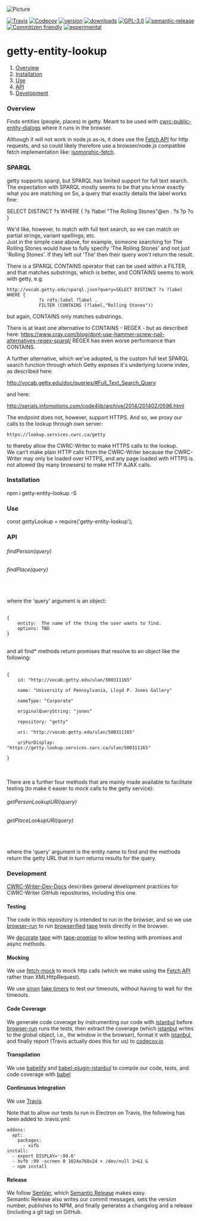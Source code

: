 ![Picture](http://cwrc.ca/logos/CWRC_logos_2016_versions/CWRCLogo-Horz-FullColour.png)

[![Travis](https://img.shields.io/travis/cwrc/getty-entity-lookup.svg)](https://travis-ci.org/cwrc/getty-entity-lookup)
[![Codecov](https://img.shields.io/codecov/c/github/cwrc/getty-entity-lookup.svg)](https://codecov.io/gh/cwrc/getty-entity-lookup)
[![version](https://img.shields.io/npm/v/getty-entity-lookup.svg)](http://npm.im/getty-entity-lookup)
[![downloads](https://img.shields.io/npm/dm/getty-entity-lookup.svg)](http://npm-stat.com/charts.html?package=getty-entity-lookup&from=2015-08-01)
[![GPL-3.0](https://img.shields.io/npm/l/getty-entity-lookup.svg)](http://opensource.org/licenses/GPL-3.0)
[![semantic-release](https://img.shields.io/badge/%20%20%F0%9F%93%A6%F0%9F%9A%80-semantic--release-e10079.svg)](https://github.com/semantic-release/semantic-release)
[![Commitizen friendly](https://img.shields.io/badge/commitizen-friendly-brightgreen.svg)](http://commitizen.github.io/cz-cli/)
[![experimental](http://badges.github.io/stability-badges/dist/experimental.svg)](http://github.com/badges/stability-badges)

# getty-entity-lookup

1. [Overview](#overview)
1. [Installation](#installation)
1. [Use](#use)
1. [API](#api)
1. [Development](#development)

### Overview

Finds entities (people, places) in getty.  Meant to be used with [cwrc-public-entity-dialogs](https://github.com/cwrc-public-entity-dialogs) where it runs in the browser.

Although it will not work in node.js as-is, it does use the [Fetch API](https://developer.mozilla.org/en-US/docs/Web/API/Fetch_API) for http requests, and so could likely therefore use a browser/node.js compatible fetch implementation like: [isomorphic-fetch](https://www.npmjs.com/package/isomorphic-fetch).

### SPARQL

getty supports sparql, but SPARQL has limited support for full text search.  The expectation with SPARQL mostly seems to be that you know exactly what you are matching on
So, a query that exactly details the label works fine:

SELECT DISTINCT ?s WHERE {
  ?s ?label "The Rolling Stones"@en .
  ?s ?p ?o
}

We'd like, however, to match with full text search, so we can match on partial strings, variant spellings, etc.  
Just in the simple case above, for example, someone searching for The Rolling Stones would have to fully specify 'The Rolling Stones' and not just 'Rolling Stones'.  If they left out 'The' then their query won't return the result.

There is a SPARQL CONTAINS operator that can be used within a FILTER, and that matches substrings, which is better, and
CONTAINS seems to work with getty, e.g.


```
http://vocab.getty.edu/sparql.json?query=SELECT DISTINCT ?s ?label WHERE {
            ?s rdfs:label ?label . 
            FILTER (CONTAINS (?label,"Rolling Stones")) 
```

but again, CONTAINS only matches substrings.

There is at least one alternative to CONTAINS - REGEX - but as described 
here: https://www.cray.com/blog/dont-use-hammer-screw-nail-alternatives-regex-sparql/ REGEX has even worse performance than CONTAINS.  

A further alternative, which we've adopted, is the 
custom full text SPARQL search function through which Getty exposes it's underlying lucene index, as described here:

http://vocab.getty.edu/doc/queries/#Full_Text_Search_Query

and here:

http://serials.infomotions.com/code4lib/archive/2014/201402/0596.html

The endpoint does not, however, support HTTPS.  And so, we proxy our calls to the lookup through own server: 
 
```https://lookup.services.cwrc.ca/getty```
 
to thereby allow the CWRC-Writer to make HTTPS calls to the lookup.  
We can’t make plain HTTP calls from the CWRC-Writer because the CWRC-Writer may only be 
loaded over HTTPS, and any page loaded with HTTPS is not allowed (by many browsers) to make HTTP AJAX calls.


### Installation

npm i getty-entity-lookup -S

### Use

const gettyLookup = require('getty-entity-lookup');

### API

###### findPerson(query)

###### findPlace(query)


<br><br>
where the 'query' argument is an object:  
<br>  

```
{
    entity:  The name of the thing the user wants to find.
    options: TBD 
}
```

<br>
and all find* methods return promises that resolve to an object like the following:
<br><br>  

```
{
    id: "http://vocab.getty.edu/ulan/500311165"
    
    name: "University of Pennsylvania, Lloyd P. Jones Gallery"
    
    nameType: "Corporate"
    
    originalQueryString: "jones"
    
    repository: "getty"
    
    uri: "http://vocab.getty.edu/ulan/500311165"
    
    uriForDisplay: "https://getty.lookup.services.cwrc.ca/ulan/500311165"
    
}
```
<br><br>
There are a further four methods that are mainly made available to facilitate testing (to make it easier to mock calls to the getty service):

###### getPersonLookupURI(query)

###### getPlaceLookupURI(query)


<br><br>
where the 'query' argument is the entity name to find and the methods return the getty URL that in turn returns results for the query.

### Development

[CWRC-Writer-Dev-Docs](https://github.com/jchartrand/CWRC-Writer-Dev-Docs) describes general development practices for CWRC-Writer GitHub repositories, including this one.

#### Testing

The code in this repository is intended to run in the browser, and so we use [browser-run](https://github.com/juliangruber/browser-run) to run [browserified](http://browserify.org) [tape](https://github.com/substack/tape) tests directly in the browser. 

We [decorate](https://en.wikipedia.org/wiki/Decorator_pattern) [tape](https://github.com/substack/tape) with [tape-promise](https://github.com/jprichardson/tape-promise) to allow testing with promises and async methods.  

#### Mocking

We use [fetch-mock](https://github.com/wheresrhys/fetch-mock) to mock http calls (which we make using the [Fetch API](https://developer.mozilla.org/en-US/docs/Web/API/Fetch_API) rather than XMLHttpRequest). 

We use [sinon](http://sinonjs.org) [fake timers](http://sinonjs.org/releases/v4.0.1/fake-timers/) to test our timeouts, without having to wait for the timeouts.

#### Code Coverage  

We generate code coverage by instrumenting our code with [istanbul](https://github.com/gotwarlost/istanbul) before [browser-run](https://github.com/juliangruber/browser-run) runs the tests, 
then extract the coverage (which [istanbul](https://github.com/gotwarlost/istanbul) writes to the global object, i.e., the window in the browser), format it with [istanbul](https://github.com/gotwarlost/istanbul), and finally report (Travis actually does this for us) to [codecov.io](codecov.io)

#### Transpilation

We use [babelify](https://github.com/babel/babelify) and [babel-plugin-istanbul](https://github.com/istanbuljs/babel-plugin-istanbul) to compile our code, tests, and code coverage with [babel](https://github.com/babel/babel)  

#### Continuous Integration

We use [Travis](https://travis-ci.org).

Note that to allow our tests to run in Electron on Travis, the following has been added to .travis.yml:

```
addons:
  apt:
    packages:
      - xvfb
install:
  - export DISPLAY=':99.0'
  - Xvfb :99 -screen 0 1024x768x24 > /dev/null 2>&1 &
  - npm install
```

#### Release

We follow [SemVer](http://semver.org), which [Semantic Release](https://github.com/semantic-release/semantic-release) makes easy.  
Semantic Release also writes our commit messages, sets the version number, publishes to NPM, and finally generates a changelog and a release (including a git tag) on GitHub.

